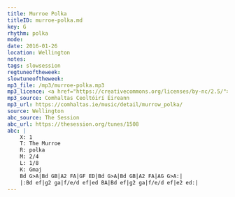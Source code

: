 ```yaml
---
title: Murroe Polka
titleID: murroe-polka.md
key: G
rhythm: polka
mode:
date: 2016-01-26
location: Wellington
notes:
tags: slowsession 
regtuneoftheweek:
slowtuneoftheweek:
mp3_file: /mp3/murroe-polka.mp3
mp3_licence: <a href="https://creativecommons.org/licenses/by-nc/2.5/">CC-BY-NC-2.5</a>
mp3_source: Comhaltas Ceoltóirí Éireann
mp3_url: https://comhaltas.ie/music/detail/murrow_polka/
source: Wellington
abc_source: The Session
abc_url: https://thesession.org/tunes/1508
abc: |
    X: 1
    T: The Murroe
    R: polka
    M: 2/4
    L: 1/8
    K: Gmaj
    Bd G>A|Bd GB|A2 FA|GF ED|Bd G>A|Bd GB|A2 FA|AG G>A:|
    |:Bd ef|g2 ga|f/e/d ef|ed BA|Bd ef|g2 ga|f/e/d ef|e2 ed:|
---
```

